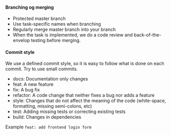 #### Branching og merging

* Protected master branch
* Use task-specific names when branching
* Regularly merge master branch into your branch
* When the task is implemented, we do a code review and back-of-the-envelop testing before merging.

#### Commit style

We use a defined commit style, so it is easy to follow what is done on each commit. Try to use small commits. 

* docs: Documentation only changes
* feat: A new feature
* fix: A bug fix
* refactor: A code change that neither fixes a bug nor adds a feature
* style: Changes that do not affect the meaning of the code (white-space, formatting, missing semi-colons, etc)
* test: Adding missing tests or correcting existing tests
* build: Changes in dependencies

Example
`feat: add frontend login form`
